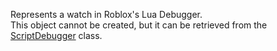 Represents a watch in Roblox's Lua Debugger.  
This object cannot be created, but it can be retrieved from the [ScriptDebugger](https://developer.roblox.com/en-us/api-reference/class/ScriptDebugger) class.